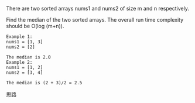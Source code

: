 There are two sorted arrays nums1 and nums2 of size m and n respectively.

Find the median of the two sorted arrays. The overall run time complexity should be O(log (m+n)).

```
Example 1:
nums1 = [1, 3]
nums2 = [2]

The median is 2.0
Example 2:
nums1 = [1, 2]
nums2 = [3, 4]

The median is (2 + 3)/2 = 2.5
```

思路
